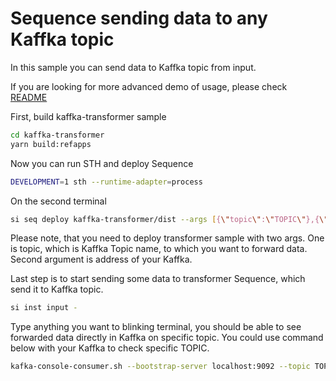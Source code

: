 # Sequence sending data to any Kaffka topic

In this sample you can send data to Kaffka topic from input.

If you are looking for more advanced demo of usage, please check [README](../kaffka-setup/README.md)

First, build kaffka-transformer sample

```bash
cd kaffka-transformer
yarn build:refapps
```

Now you can run STH and deploy Sequence

```bash
DEVELOPMENT=1 sth --runtime-adapter=process
```

On the second terminal

```bash
si seq deploy kaffka-transformer/dist --args [{\"topic\":\"TOPIC\"},{\"server\":\"0.0.0.0:29092\"}]
```

Please note, that you need to deploy transformer sample with two args. One is topic, which is Kaffka Topic name, to which you want to forward data. Second argument is address of your Kaffka.

Last step is to start sending some data to transformer Sequence, which send it to Kaffka topic.

```bash
si inst input -
```

Type anything you want to blinking terminal, you should be able to see forwarded data directly in Kaffka on specific topic. You could use command below with your Kaffka to check specific TOPIC.

```bash
kafka-console-consumer.sh --bootstrap-server localhost:9092 --topic TOPIC --from-beginning
```
